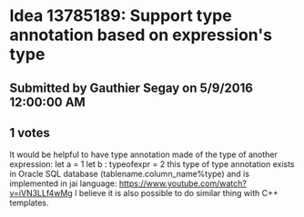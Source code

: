 # Idea 13785189: Support type annotation based on expression's type #

## Submitted by Gauthier Segay on 5/9/2016 12:00:00 AM

## 1 votes

It would be helpful to have type annotation made of the type of another expression:
let a = 1
let b : typeofexpr<a> = 2
this type of type annotation exists in Oracle SQL database (tablename.column_name%type) and is implemented in jai language:
https://www.youtube.com/watch?v=iVN3LLf4wMg
I believe it is also possible to do similar thing with C++ templates.




